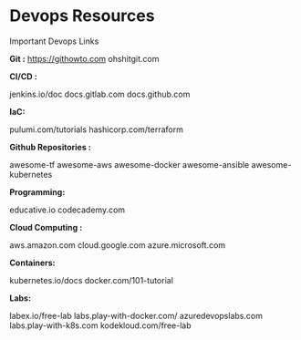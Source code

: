 # Devops Resources

Important Devops Links

**Git :**
https://githowto.com
ohshitgit.com

**CI/CD :**

jenkins.io/doc
docs.gitlab.com
docs.github.com

**IaC:**

pulumi.com/tutorials
hashicorp.com/terraform


**Github Repositories :**

awesome-tf
awesome-aws
awesome-docker
awesome-ansible
awesome-kubernetes


**Programming:**

educative.io
codecademy.com


**Cloud Computing :**

aws.amazon.com
cloud.google.com
azure.microsoft.com

**Containers:**

kubernetes.io/docs
docker.com/101-tutorial


**Labs:**

labex.io/free-lab
labs.play-with-docker.com/
azuredevopslabs.com
labs.play-with-k8s.com
kodekloud.com/free-lab

